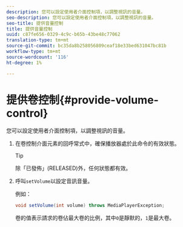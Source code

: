 ```yaml
---
description: 您可以設定使用者介面控制項，以調整視訊的音量。
seo-description: 您可以設定使用者介面控制項，以調整視訊的音量。
seo-title: 提供音量控制
title: 提供音量控制
uuid: c87fe656-0329-4c9c-b65b-43be48c77062
translation-type: tm+mt
source-git-commit: bc35da8b258056809ceaf18e33bed631047bc81b
workflow-type: tm+mt
source-wordcount: '116'
ht-degree: 1%

---
```



# 提供卷控制{#provide-volume-control}

您可以設定使用者介面控制項，以調整視訊的音量。

1. 在卷控制介面元素的回呼常式中，確保播放器處於此命令的有效狀態。

   >[!TIP]
   >
   >除「已發佈」(RELEASED)外，任何狀態都有效。

1. 呼叫`setVolume`以設定音訊音量。

   例如：

   ```java
   void setVolume(int volume) throws MediaPlayerException;
   ```

   卷的值表示請求的卷佔最大卷的比例，其中`0`是靜默的，`1`是最大卷。